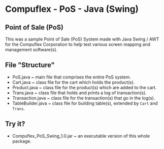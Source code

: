 # Compuflex - PoS - Java (Swing)
## Point of Sale (PoS)
This was a sample Point of Sale (PoS) System made with Java Swing / AWT for the Compuflex Corporation to help test various screen mapping and management software(s).

## File "Structure"
 - PoS.java ~ main file that comprises the entire PoS system.
 - Cart.java ~ class file for the cart which holds the product(s).
 - Product.java ~ class file for the product(s) which are added to the cart.
 - Trans.java ~ class file that holds and prints a log of transaction(s).
 - Transaction.java ~ class file for the transaction(s) that go in the log(s).
 - TableBuilder.java ~ class file for building table(s), extended by `Cart` and `Trans`.

## Try it?
 - Compuflex_PoS_Swing_1.0.jar ~ an executable version of this whole package.
